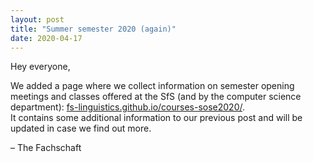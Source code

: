 ```yaml
---
layout: post
title: "Summer semester 2020 (again)"
date: 2020-04-17
---
```


Hey everyone,

We added a page where we collect information on semester opening meetings and classes offered at the SfS (and by the computer science department): [fs-linguistics.github.io/courses-sose2020/](/courses-sose2020/).  
It contains some additional information to our previous post and will be updated in case we find out more.

– The Fachschaft